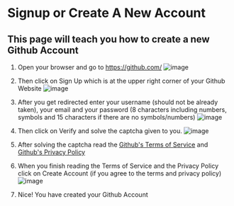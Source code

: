 # Signup or Create A New Account
## This page will teach you how to create a new Github Account

1. Open your browser and go to https://github.com/
![image](https://user-images.githubusercontent.com/62509578/115949425-b45d8200-a4f2-11eb-89b4-5af60ce3e1ea.png)

2. Then click on Sign Up which is at the upper right corner of your Github Website
![image](https://user-images.githubusercontent.com/62509578/115949476-11f1ce80-a4f3-11eb-80c8-c0b01cc89148.png)

3. After you get redirected enter your username (should not be already taken), your email and your password (8 characters including numbers, symbols and 15 characters if there are no symbols/numbers)
![image](https://user-images.githubusercontent.com/62509578/115949528-6a28d080-a4f3-11eb-9bc4-ba94b0dc0647.png)

4. Then click on Verify and solve the captcha given to you.
![image](https://user-images.githubusercontent.com/62509578/115949569-a6f4c780-a4f3-11eb-89a9-5dabd5c82124.png)

5. After solving the captcha read the [Github's Terms of Service](https://github.com/site/terms) and [Github's Privacy Policy](https://github.com/site/privacy)

6. When you finish reading the Terms of Service and the Privacy Policy click on Create Account (if you agree to the terms and privacy policy)
![image](https://user-images.githubusercontent.com/62509578/115949619-f3d89e00-a4f3-11eb-91bd-653dcf37e791.png)

7. Nice! You have created your Github Account
